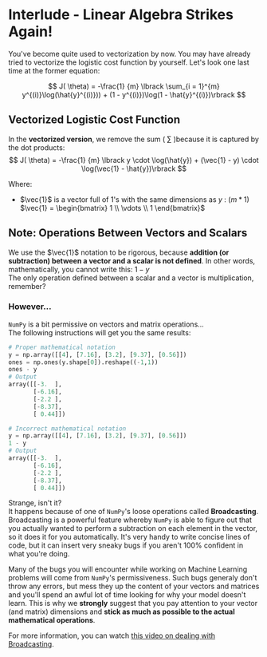 # Interlude - Linear Algebra Strikes Again!
You've become quite used to vectorization by now. You may have already tried to vectorize the logistic cost function by yourself. Let's look one last time at the former equation:

$$
J( \theta) = -\frac{1} {m} \lbrack \sum_{i = 1}^{m} y^{(i)}\log(\hat{y}^{(i)})) + (1 - y^{(i)})\log(1 - \hat{y}^{(i)})\rbrack
$$
## Vectorized Logistic Cost Function
In the **vectorized version**, we remove the sum ( $\sum$ )because it is captured by the dot products:
$$
J( \theta) = -\frac{1} {m} \lbrack y \cdot \log(\hat{y}) + (\vec{1} - y) \cdot \log(\vec{1} - \hat{y})\rbrack
$$

Where: 
- $\vec{1}$ is a vector full of $1$'s with the same dimensions as $y$ : $(m * 1)$  
  $\vec{1} = \begin{bmatrix}
    1 \\
    \vdots \\
    1
\end{bmatrix}$

## Note: Operations Between Vectors and Scalars 

We use the $\vec{1}$ notation to be rigorous, because **addition (or subtraction) between a vector and a scalar is not defined**. In other words, mathematically, you cannot write this: $1 - y$  
The only operation defined between a scalar and a vector is multiplication, remember?  

### However...
`NumPy` is a bit permissive on vectors and matrix operations...  
The following instructions will get you the same results:
```python
# Proper mathematical notation
y = np.array([[4], [7.16], [3.2], [9.37], [0.56]])
ones = np.ones(y.shape[0]).reshape((-1,1))
ones - y
# Output
array([[-3.  ],
       [-6.16],
       [-2.2 ],
       [-8.37],
       [ 0.44]])

# Incorrect mathematical notation
y = np.array([[4], [7.16], [3.2], [9.37], [0.56]])
1 - y
# Output
array([[-3.  ],
       [-6.16],
       [-2.2 ],
       [-8.37],
       [ 0.44]])
```
Strange, isn't it?  
It happens because of one of `NumPy`'s loose operations called **Broadcasting**. Broadcasting is a powerful feature whereby `NumPy` is able to figure out that you actually wanted to perform a subtraction on each element in the vector, so it does it for you automatically. It's very handy to write concise lines of code, but it can insert very sneaky bugs if you aren't 100% confident in what you're doing. 

Many of the bugs you will encounter while working on Machine Learning problems will come from `NumPy`'s permissiveness. 
Such bugs generaly don't throw any errors, but mess they up the content of your vectors and matrices and you'll spend an awful lot of time looking for why your model doesn't learn. This is why we **strongly** suggest that you pay attention to your vector (and matrix) dimensions and **stick as much as possible to the actual mathematical operations**.  

For more information, you can watch [this video on dealing with Broadcasting](https://www.youtube.com/watch?v=V2QlTmh6P2Y&t=213s).
